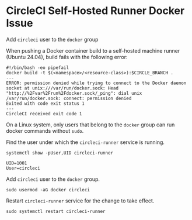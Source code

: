 # CircleCI Self-Hosted Runner Docker Issue

<tldr><p>Add <code>circleci</code> user to the <code>docker</code> group</p></tldr>

When pushing a Docker container build to a self-hosted machine runner (Ubuntu 24.04), build fails with the following error:
```shell
#!/bin/bash -eo pipefail
docker build -t $(<namespace>/<resource-class>):$CIRCLE_BRANCH .
---
ERROR: permission denied while trying to connect to the Docker daemon socket at unix:///var/run/docker.sock: Head "http://%2Fvar%2Frun%2Fdocker.sock/_ping": dial unix /var/run/docker.sock: connect: permission denied
Exited with code exit status 1
---
CircleCI received exit code 1
```
On a Linux system, only users that belong to the `docker` group can run docker commands without `sudo`.

Find the user under which the `circleci-runner` service is running.
```shell
systemctl show -pUser,UID circleci-runner
```
```shell
UID=1001
User=circleci
```
Add `circleci` user to the `docker` group.
```shell
sudo usermod -aG docker circleci
```
Restart `circleci-runner` service for the change to take effect.
```shell
sudo systemctl restart circleci-runner
```